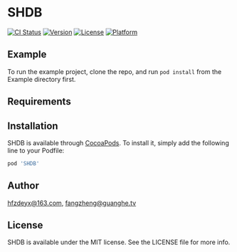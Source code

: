 # SHDB

[![CI Status](https://img.shields.io/travis/hfzdeyx@163.com/SHDB.svg?style=flat)](https://travis-ci.org/hfzdeyx@163.com/SHDB)
[![Version](https://img.shields.io/cocoapods/v/SHDB.svg?style=flat)](https://cocoapods.org/pods/SHDB)
[![License](https://img.shields.io/cocoapods/l/SHDB.svg?style=flat)](https://cocoapods.org/pods/SHDB)
[![Platform](https://img.shields.io/cocoapods/p/SHDB.svg?style=flat)](https://cocoapods.org/pods/SHDB)

## Example

To run the example project, clone the repo, and run `pod install` from the Example directory first.

## Requirements

## Installation

SHDB is available through [CocoaPods](https://cocoapods.org). To install
it, simply add the following line to your Podfile:

```ruby
pod 'SHDB'
```

## Author

hfzdeyx@163.com, fangzheng@guanghe.tv

## License

SHDB is available under the MIT license. See the LICENSE file for more info.

